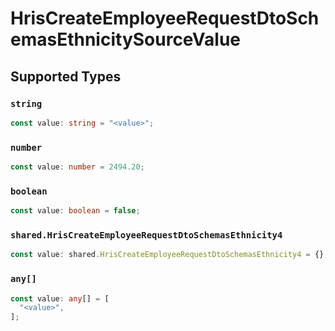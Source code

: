 # HrisCreateEmployeeRequestDtoSchemasEthnicitySourceValue


## Supported Types

### `string`

```typescript
const value: string = "<value>";
```

### `number`

```typescript
const value: number = 2494.20;
```

### `boolean`

```typescript
const value: boolean = false;
```

### `shared.HrisCreateEmployeeRequestDtoSchemasEthnicity4`

```typescript
const value: shared.HrisCreateEmployeeRequestDtoSchemasEthnicity4 = {};
```

### `any[]`

```typescript
const value: any[] = [
  "<value>",
];
```

